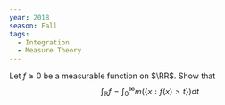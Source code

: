 ```yaml
---
year: 2018
season: Fall
tags:
  - Integration
  - Measure Theory
---
```


Let $f \geq 0$ be a measurable function on $\RR$.
Show that
$$
\int_{\mathbb{R}} f=\int_{0}^{\infty} m(\{x: f(x)>t\}) d t
$$


